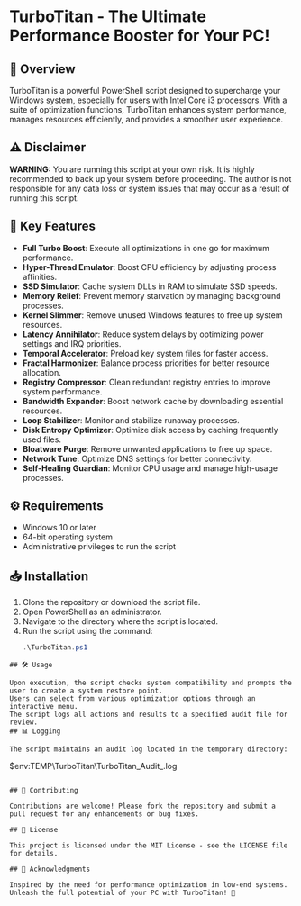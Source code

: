 # TurboTitan - The Ultimate Performance Booster for Your PC!

## 🚀 Overview

TurboTitan is a powerful PowerShell script designed to supercharge your Windows system, especially for users with Intel Core i3 processors. With a suite of optimization functions, TurboTitan enhances system performance, manages resources efficiently, and provides a smoother user experience.

## ⚠️ Disclaimer

**WARNING:** You are running this script at your own risk. It is highly recommended to back up your system before proceeding. The author is not responsible for any data loss or system issues that may occur as a result of running this script.

## 🌟 Key Features

- **Full Turbo Boost**: Execute all optimizations in one go for maximum performance.
- **Hyper-Thread Emulator**: Boost CPU efficiency by adjusting process affinities.
- **SSD Simulator**: Cache system DLLs in RAM to simulate SSD speeds.
- **Memory Relief**: Prevent memory starvation by managing background processes.
- **Kernel Slimmer**: Remove unused Windows features to free up system resources.
- **Latency Annihilator**: Reduce system delays by optimizing power settings and IRQ priorities.
- **Temporal Accelerator**: Preload key system files for faster access.
- **Fractal Harmonizer**: Balance process priorities for better resource allocation.
- **Registry Compressor**: Clean redundant registry entries to improve system performance.
- **Bandwidth Expander**: Boost network cache by downloading essential resources.
- **Loop Stabilizer**: Monitor and stabilize runaway processes.
- **Disk Entropy Optimizer**: Optimize disk access by caching frequently used files.
- **Bloatware Purge**: Remove unwanted applications to free up space.
- **Network Tune**: Optimize DNS settings for better connectivity.
- **Self-Healing Guardian**: Monitor CPU usage and manage high-usage processes.

## ⚙️ Requirements

- Windows 10 or later
- 64-bit operating system
- Administrative privileges to run the script

## 📥 Installation

1. Clone the repository or download the script file.
2. Open PowerShell as an administrator.
3. Navigate to the directory where the script is located.
4. Run the script using the command:
   ```powershell
   .\TurboTitan.ps1
```
## 🛠️ Usage

Upon execution, the script checks system compatibility and prompts the user to create a system restore point.
Users can select from various optimization options through an interactive menu.
The script logs all actions and results to a specified audit file for review.
## 📊 Logging

The script maintains an audit log located in the temporary directory:
```
$env:TEMP\TurboTitan\TurboTitan_Audit_<timestamp>.log
```

## 🤝 Contributing

Contributions are welcome! Please fork the repository and submit a pull request for any enhancements or bug fixes.

## 📄 License

This project is licensed under the MIT License - see the LICENSE file for details.

## 🎉 Acknowledgments

Inspired by the need for performance optimization in low-end systems.
Unleash the full potential of your PC with TurboTitan! 🚀
